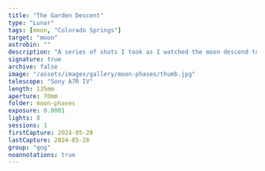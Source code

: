 ```yaml
---
title: "The Garden Descent"
type: "Lunar"
tags: [moon, "Colorado Springs"]
target: "moon"
astrobin: ""
description: "A series of shots I took as I watched the moon descend to disappear behind some peaks in the distance as I sat amidst the red rocks of the park."
signature: true
archive: false
image: "/assets/images/gallery/moon-phases/thumb.jpg"
telescope: "Sony A7R IV"
length: 135mm
aperture: 70mm
folder: moon-phases
exposure: 0.0001
lights: 8
sessions: 1
firstCapture: 2024-05-28
lastCapture: 2024-05-28
group: "gog"
noannotations: true
---
```

